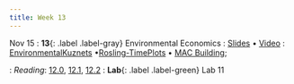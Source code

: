 ```yaml
---
title: Week 13
---
```


Nov 15
: **13**{: .label .label-gray} Environmental Economics
: [Slides](https://docs.google.com/presentation/d/1SxxzO6Vl6QYJHS_hpBU82A5f2-PGdtTAxKEs8yjd3jQ/edit?usp=sharing) &#8226; [Video](https://kaltura.berkeley.edu/media/DATA%2088E%2C%20LEC%20001%20(Fall%202023)/1_mhfl855h)
: [EnvironmentalKuznets](https://datahub.berkeley.edu/hub/user-redirect/git-pull?repo=https%3A%2F%2Fgithub.com%2Fdata-88e%2Ffa22-student&branch=main&urlpath=retro%2Ftree%2Ffa22-student%2Flec%2Flec13%2FKuznetsHypothesis.ipynb) &#8226;[Rosling-TimePlots](https://datahub.berkeley.edu/hub/user-redirect/git-pull?repo=https%3A%2F%2Fgithub.com%2Fdata-88e%2Ffa22-student&branch=main&urlpath=retro%2Ftree%2Ffa22-student%2Flec%2Flec13%2FRoslingPlots.ipynb) &#8226; [MAC Building](https://datahub.berkeley.edu/hub/user-redirect/git-pull?repo=https%3A%2F%2Fgithub.com%2Fdata-88e%2Ffa22-student&branch=main&urlpath=retro%2Ftree%2Ffa22-student%2Flec%2Flec13%2FConstructingMAC.ipynb);

: *Reading*: [12.0](https://data-88e.github.io/textbook/content/12-environmental/index.html), [12.1](https://data-88e.github.io/textbook/content/12-environmental/textbook1.html), [12.2](https://data-88e.github.io/textbook/content/12-environmental/KuznetsHypothesis-Copy1.html)
: **Lab**{: .label .label-green} Lab 11
